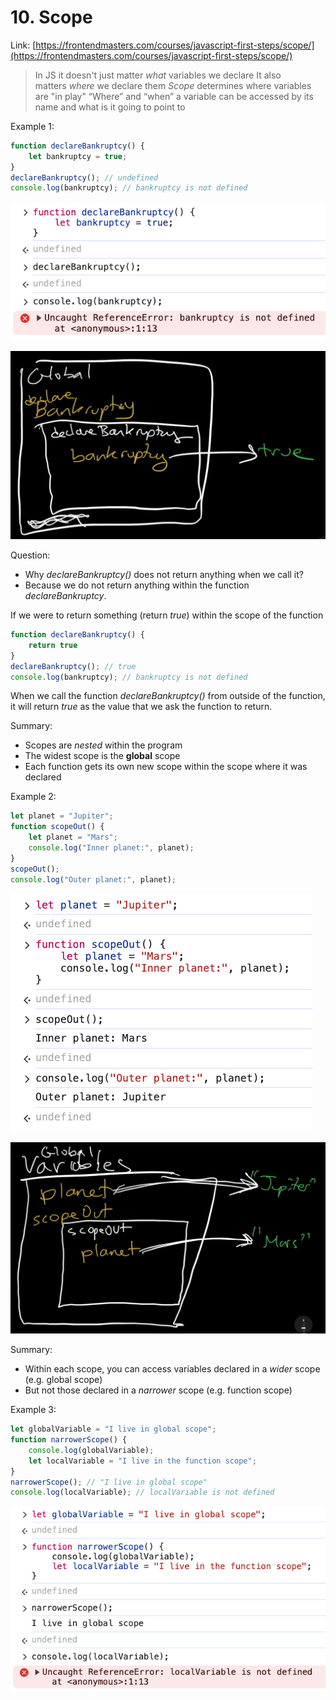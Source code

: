 # 10. Scope

Link: [https://frontendmasters.com/courses/javascript-first-steps/scope/](https://frontendmasters.com/courses/javascript-first-steps/scope/)

> In JS it doesn't just matter *what* variables we declare
It also matters *where* we declare them
*Scope* determines where variables are "in play"
“Where” and “when” a variable can be accessed by its name and what is it going to point to
> 

Example 1:

```jsx
function declareBankruptcy() {
    let bankruptcy = true;
}
declareBankruptcy(); // undefined
console.log(bankruptcy); // bankruptcy is not defined
```

![image.png](./image/image_01.png)

![image.png](./image/image_02.png)

Question:

- Why *declareBankruptcy()* does not return anything when we call it?
- Because we do not return anything within the function *declareBankruptcy*.

If we were to return something (return *true*) within the scope of the function

```jsx
function declareBankruptcy() {
	return true
}
declareBankruptcy(); // true
console.log(bankruptcy); // bankruptcy is not defined
```

When we call the function *declareBankruptcy()* from outside of the function, it will return *true* as the value that we ask the function to return.

Summary:

- Scopes are *nested* within the program
- The widest scope is the **global** scope
- Each function gets its own new scope within the scope where it was declared

Example 2:

```jsx
let planet = "Jupiter";
function scopeOut() {
    let planet = "Mars";
    console.log("Inner planet:", planet);
}
scopeOut();
console.log("Outer planet:", planet);
```

![image.png](./image/image_03.png)

![image.png](./image/image_04.png)

Summary:

- Within each scope, you can access variables declared in a *wider* scope (e.g. global scope)
- But not those declared in a *narrower* scope (e.g. function scope)

Example 3:

```jsx
let globalVariable = "I live in global scope"; 
function narrowerScope() {
    console.log(globalVariable);
    let localVariable = "I live in the function scope";
}
narrowerScope(); // "I live in global scope"
console.log(localVariable); // localVariable is not defined
```

![image.png](./image/image_05.png)